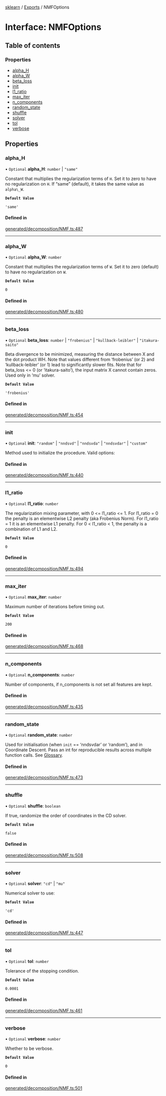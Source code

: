 [sklearn](../readme.md) / [Exports](../modules.md) / NMFOptions

# Interface: NMFOptions

## Table of contents

### Properties

- [alpha\_H](NMFOptions.md#alpha_h)
- [alpha\_W](NMFOptions.md#alpha_w)
- [beta\_loss](NMFOptions.md#beta_loss)
- [init](NMFOptions.md#init)
- [l1\_ratio](NMFOptions.md#l1_ratio)
- [max\_iter](NMFOptions.md#max_iter)
- [n\_components](NMFOptions.md#n_components)
- [random\_state](NMFOptions.md#random_state)
- [shuffle](NMFOptions.md#shuffle)
- [solver](NMFOptions.md#solver)
- [tol](NMFOptions.md#tol)
- [verbose](NMFOptions.md#verbose)

## Properties

### alpha\_H

• `Optional` **alpha\_H**: `number` \| ``"same"``

Constant that multiplies the regularization terms of `H`. Set it to zero to have no regularization on `H`. If “same” (default), it takes the same value as `alpha\_W`.

**`Default Value`**

`'same'`

#### Defined in

[generated/decomposition/NMF.ts:487](https://github.com/transitive-bullshit/scikit-learn-ts/blob/367336a/packages/sklearn/src/generated/decomposition/NMF.ts#L487)

___

### alpha\_W

• `Optional` **alpha\_W**: `number`

Constant that multiplies the regularization terms of `W`. Set it to zero (default) to have no regularization on `W`.

**`Default Value`**

`0`

#### Defined in

[generated/decomposition/NMF.ts:480](https://github.com/transitive-bullshit/scikit-learn-ts/blob/367336a/packages/sklearn/src/generated/decomposition/NMF.ts#L480)

___

### beta\_loss

• `Optional` **beta\_loss**: `number` \| ``"frobenius"`` \| ``"kullback-leibler"`` \| ``"itakura-saito"``

Beta divergence to be minimized, measuring the distance between X and the dot product WH. Note that values different from ‘frobenius’ (or 2) and ‘kullback-leibler’ (or 1) lead to significantly slower fits. Note that for beta\_loss <= 0 (or ‘itakura-saito’), the input matrix X cannot contain zeros. Used only in ‘mu’ solver.

**`Default Value`**

`'frobenius'`

#### Defined in

[generated/decomposition/NMF.ts:454](https://github.com/transitive-bullshit/scikit-learn-ts/blob/367336a/packages/sklearn/src/generated/decomposition/NMF.ts#L454)

___

### init

• `Optional` **init**: ``"random"`` \| ``"nndsvd"`` \| ``"nndsvda"`` \| ``"nndsvdar"`` \| ``"custom"``

Method used to initialize the procedure. Valid options:

#### Defined in

[generated/decomposition/NMF.ts:440](https://github.com/transitive-bullshit/scikit-learn-ts/blob/367336a/packages/sklearn/src/generated/decomposition/NMF.ts#L440)

___

### l1\_ratio

• `Optional` **l1\_ratio**: `number`

The regularization mixing parameter, with 0 <= l1\_ratio <= 1. For l1\_ratio = 0 the penalty is an elementwise L2 penalty (aka Frobenius Norm). For l1\_ratio = 1 it is an elementwise L1 penalty. For 0 < l1\_ratio < 1, the penalty is a combination of L1 and L2.

**`Default Value`**

`0`

#### Defined in

[generated/decomposition/NMF.ts:494](https://github.com/transitive-bullshit/scikit-learn-ts/blob/367336a/packages/sklearn/src/generated/decomposition/NMF.ts#L494)

___

### max\_iter

• `Optional` **max\_iter**: `number`

Maximum number of iterations before timing out.

**`Default Value`**

`200`

#### Defined in

[generated/decomposition/NMF.ts:468](https://github.com/transitive-bullshit/scikit-learn-ts/blob/367336a/packages/sklearn/src/generated/decomposition/NMF.ts#L468)

___

### n\_components

• `Optional` **n\_components**: `number`

Number of components, if n\_components is not set all features are kept.

#### Defined in

[generated/decomposition/NMF.ts:435](https://github.com/transitive-bullshit/scikit-learn-ts/blob/367336a/packages/sklearn/src/generated/decomposition/NMF.ts#L435)

___

### random\_state

• `Optional` **random\_state**: `number`

Used for initialisation (when `init` == ‘nndsvdar’ or ‘random’), and in Coordinate Descent. Pass an int for reproducible results across multiple function calls. See [Glossary](../../glossary.html#term-random_state).

#### Defined in

[generated/decomposition/NMF.ts:473](https://github.com/transitive-bullshit/scikit-learn-ts/blob/367336a/packages/sklearn/src/generated/decomposition/NMF.ts#L473)

___

### shuffle

• `Optional` **shuffle**: `boolean`

If true, randomize the order of coordinates in the CD solver.

**`Default Value`**

`false`

#### Defined in

[generated/decomposition/NMF.ts:508](https://github.com/transitive-bullshit/scikit-learn-ts/blob/367336a/packages/sklearn/src/generated/decomposition/NMF.ts#L508)

___

### solver

• `Optional` **solver**: ``"cd"`` \| ``"mu"``

Numerical solver to use:

**`Default Value`**

`'cd'`

#### Defined in

[generated/decomposition/NMF.ts:447](https://github.com/transitive-bullshit/scikit-learn-ts/blob/367336a/packages/sklearn/src/generated/decomposition/NMF.ts#L447)

___

### tol

• `Optional` **tol**: `number`

Tolerance of the stopping condition.

**`Default Value`**

`0.0001`

#### Defined in

[generated/decomposition/NMF.ts:461](https://github.com/transitive-bullshit/scikit-learn-ts/blob/367336a/packages/sklearn/src/generated/decomposition/NMF.ts#L461)

___

### verbose

• `Optional` **verbose**: `number`

Whether to be verbose.

**`Default Value`**

`0`

#### Defined in

[generated/decomposition/NMF.ts:501](https://github.com/transitive-bullshit/scikit-learn-ts/blob/367336a/packages/sklearn/src/generated/decomposition/NMF.ts#L501)
